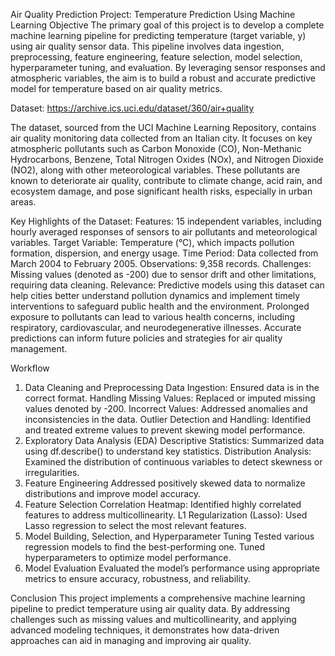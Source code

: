 Air Quality Prediction Project: Temperature Prediction Using Machine Learning
Objective
The primary goal of this project is to develop a complete machine learning pipeline for predicting temperature (target variable, y) using air quality sensor data. This pipeline involves data ingestion, preprocessing, feature engineering, feature selection, model selection, hyperparameter tuning, and evaluation. By leveraging sensor responses and atmospheric variables, the aim is to build a robust and accurate predictive model for temperature based on air quality metrics.

Dataset: https://archive.ics.uci.edu/dataset/360/air+quality

The dataset, sourced from the UCI Machine Learning Repository, contains air quality monitoring data collected from an Italian city. It focuses on key atmospheric pollutants such as Carbon Monoxide (CO), Non-Methanic Hydrocarbons, Benzene, Total Nitrogen Oxides (NOx), and Nitrogen Dioxide (NO2), along with other meteorological variables. These pollutants are known to deteriorate air quality, contribute to climate change, acid rain, and ecosystem damage, and pose significant health risks, especially in urban areas.

Key Highlights of the Dataset:
Features: 15 independent variables, including hourly averaged responses of sensors to air pollutants and meteorological variables.
Target Variable: Temperature (°C), which impacts pollution formation, dispersion, and energy usage.
Time Period: Data collected from March 2004 to February 2005.
Observations: 9,358 records.
Challenges: Missing values (denoted as -200) due to sensor drift and other limitations, requiring data cleaning.
Relevance:
Predictive models using this dataset can help cities better understand pollution dynamics and implement timely interventions to safeguard public health and the environment. Prolonged exposure to pollutants can lead to various health concerns, including respiratory, cardiovascular, and neurodegenerative illnesses. Accurate predictions can inform future policies and strategies for air quality management.

Workflow
1. Data Cleaning and Preprocessing
Data Ingestion: Ensured data is in the correct format.
Handling Missing Values: Replaced or imputed missing values denoted by -200.
Incorrect Values: Addressed anomalies and inconsistencies in the data.
Outlier Detection and Handling: Identified and treated extreme values to prevent skewing model performance.
2. Exploratory Data Analysis (EDA)
Descriptive Statistics: Summarized data using df.describe() to understand key statistics.
Distribution Analysis: Examined the distribution of continuous variables to detect skewness or irregularities.
3. Feature Engineering
Addressed positively skewed data to normalize distributions and improve model accuracy.
4. Feature Selection
Correlation Heatmap:
Identified highly correlated features to address multicollinearity.
L1 Regularization (Lasso):
Used Lasso regression to select the most relevant features.
5. Model Building, Selection, and Hyperparameter Tuning
Tested various regression models to find the best-performing one.
Tuned hyperparameters to optimize model performance.
6. Model Evaluation
Evaluated the model’s performance using appropriate metrics to ensure accuracy, robustness, and reliability.

Conclusion
This project implements a comprehensive machine learning pipeline to predict temperature using air quality data. By addressing challenges such as missing values and multicollinearity, and applying advanced modeling techniques, it demonstrates how data-driven approaches can aid in managing and improving air quality.

